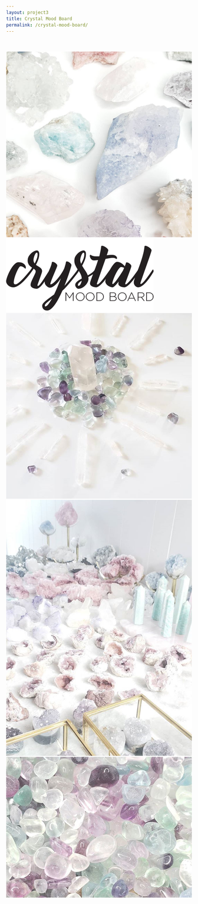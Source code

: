 ```yaml
---
layout: project3
title: Crystal Mood Board
permalink: /crystal-mood-board/
---
```


<div class="row">

  <div class="col-sm-4 col-sm-offset-1" style="margin-top:3rem;">
    <img src="/img/b.jpg" class="mood-photo1">
    <img src="/img/crystal.png" class="fonts-mood">
    <img src="/img/c.jpg" class="mood3">
  </div>

  <div class="col-sm-4">
    <img src="/img/t.jpg" class="mood1">
    <img src="/img/u.jpg" class="mood1">
  </div>

  <div class="col-sm-2">
    <div class="mood2">
    </div>
    <div class="mood4">
    </div>
    <div class="mood5">
    </div>
    <div class="mood6">
    </div>
  </div>

</div>
